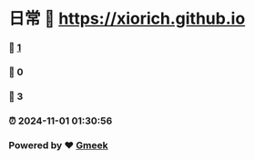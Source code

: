 # 日常 :link: https://xiorich.github.io 
### :page_facing_up: [1](https://xiorich.github.io/tag.html) 
### :speech_balloon: 0 
### :hibiscus: 3 
### :alarm_clock: 2024-11-01 01:30:56 
### Powered by :heart: [Gmeek](https://github.com/Meekdai/Gmeek)
